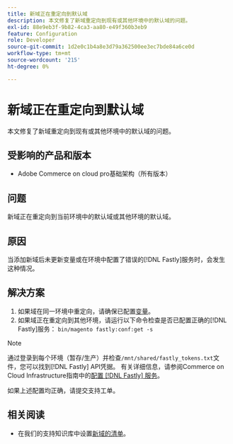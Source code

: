 ```yaml
---
title: 新域正在重定向到默认域
description: 本文修复了新域重定向到现有或其他环境中的默认域的问题。
exl-id: 88e9eb3f-9b82-4ca3-aa80-e49f360b3eb9
feature: Configuration
role: Developer
source-git-commit: 1d2e0c1b4a8e3d79a362500ee3ec7bde84a6ce0d
workflow-type: tm+mt
source-wordcount: '215'
ht-degree: 0%

---
```


# 新域正在重定向到默认域

本文修复了新域重定向到现有或其他环境中的默认域的问题。

## 受影响的产品和版本

* Adobe Commerce on cloud pro基础架构（所有版本）

## 问题

新域正在重定向到当前环境中的默认域或其他环境的默认域。

## 原因

当添加新域后未更新变量或在环境中配置了错误的[!DNL Fastly]服务时，会发生这种情况。

## 解决方案

1. 如果域在同一环境中重定向，请确保已配置[变量](https://experienceleague.adobe.com/docs/commerce-cloud-service/user-guide/configure-store/multiple-sites.html?lang=zh-Hans#modify-variables)。
1. 如果域正在重定向到其他环境，请运行以下命令检查是否已配置正确的[!DNL Fastly]服务： `bin/magento fastly:conf:get -s`

>[!NOTE]
>
>通过登录到每个环境（暂存/生产）并检查`/mnt/shared/fastly_tokens.txt`文件，您可以找到[!DNL Fastly] API凭据。 有关详细信息，请参阅Commerce on Cloud Infrastructure指南中的[配置 [!DNL Fastly] 服务](https://experienceleague.adobe.com/docs/commerce-cloud-service/user-guide/cdn/setup-fastly/fastly-configuration.html?lang=zh-Hans)。

如果上述配置均正确，请提交支持工单。

## 相关阅读

* 在我们的支持知识库中设置[新域的清单](https://experienceleague.adobe.com/docs/commerce-knowledge-base/kb/how-to/checklist-for-setting-up-a-new-domain.html?lang=zh-Hans)。

